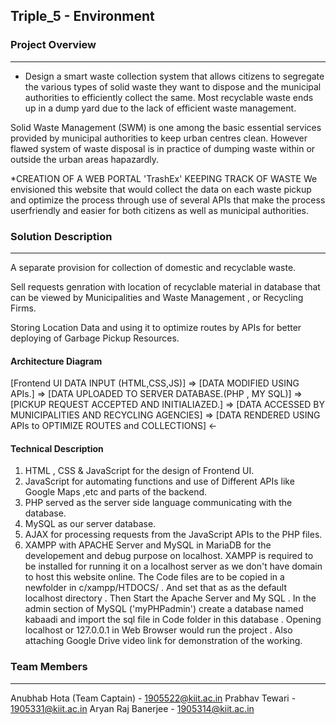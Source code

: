 ## Triple_5 - Environment

### Project Overview
----------------------------------

* Design a smart waste collection system that allows citizens to segregate the various types of solid waste they want to dispose and the municipal authorities to efficiently collect the same.
Most recyclable waste ends up in a dump yard due to the lack of efficient waste management.

Solid Waste Management (SWM) is one among the basic essential services provided by municipal authorities to keep urban centres clean. However flawed system of waste disposal is in practice of dumping waste within or outside the urban areas hapazardly.

*CREATION OF A WEB PORTAL 'TrashEx' KEEPING TRACK OF WASTE
We envisioned this website that would collect the data on each waste pickup and  optimize the process through use of several APIs that make the process userfriendly and easier for both citizens as well as municipal authorities.


### Solution Description
----------------------------------
A separate provision for collection of domestic and recyclable waste.

Sell requests genration with location of recyclable material 
in database that can be viewed by Municipalities  and  Waste Management , or Recycling Firms.

Storing Location Data and using it to optimize routes by APIs for better deploying of Garbage Pickup Resources.

#### Architecture Diagram

[Frontend UI DATA INPUT (HTML,CSS,JS)] => [DATA MODIFIED USING APIs.] => [DATA UPLOADED TO SERVER DATABASE.(PHP , MY SQL)] => [PICKUP REQUEST ACCEPTED AND INITIALIAZED.] => [DATA ACCESSED BY MUNICIPALITIES AND RECYCLING AGENCIES] => [DATA RENDERED USING APIs to OPTIMIZE ROUTES and COLLECTIONS] <-

#### Technical Description

1. HTML , CSS & JavaScript for the design of Frontend UI.
2. JavaScript for automating functions and use of Different APIs like Google Maps ,etc and parts of the backend.
3. PHP served as the server side language communicating with the database.
4. MySQL as our server database.
5. AJAX for processing requests from the JavaScript APIs to the PHP files.
6. XAMPP with APACHE Server and MySQL in MariaDB for the developement and debug purpose on localhost.
XAMPP is required to be installed for running it on a localhost server as we don't have domain to host this website online.
The Code files are to be copied in a newfolder in c/xampp/HTDOCS/ . And set that as as the default localhost directory . Then Start the Apache Server and My SQL . In the admin section of MySQL ('myPHPadmin') create a database named kabaadi and import the sql file in Code folder in this database . Opening localhost or 127.0.0.1 in Web Browser would run the project . 
Also attaching Google Drive video link for demonstration of the working.


### Team Members
----------------------------------

Anubhab Hota (Team Captain) - 1905522@kiit.ac.in
Prabhav Tewari  - 1905331@kiit.ac.in
Aryan Raj Banerjee - 1905314@kiit.ac.in
